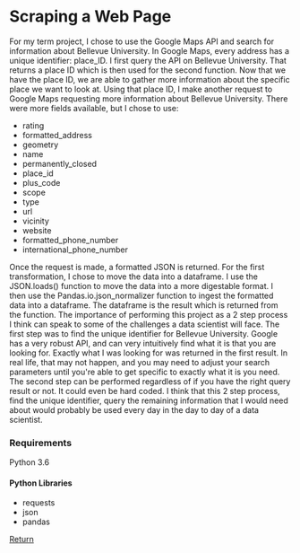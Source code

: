 # Scraping a Web Page

For my term project, I chose to use the Google Maps API and search for information about Bellevue University. In Google Maps, every address has a unique identifier: place_ID. I first query the API on Bellevue University. That returns a place ID which is then used for the second function. Now that we have the place ID, we are able to gather more information about the specific place we want to look at. Using that place ID, I make another request to Google Maps requesting more information about Bellevue University. There were more fields available, but I chose to use:

* rating
* formatted_address
* geometry
* name
* permanently_closed
* place_id
* plus_code
* scope
* type
* url
* vicinity
* website
* formatted_phone_number
* international_phone_number

Once the request is made, a formatted JSON is returned. For the first transformation, I chose to move the data into a dataframe. I use the JSON.loads() function to move the data into a more digestable format. I then use the Pandas.io.json_normalizer function to ingest the formatted data into a dataframe. The dataframe is the result which is returned from the function. The importance of performing this project as a 2 step process I think can speak to some of the challenges a data scientist will face. The first step was to find the unique identifier for Bellevue University. Google has a very robust API, and can very intuitively find what it is that you are looking for. Exactly what I was looking for was returned in the first result. In real life, that may not happen, and you may need to adjust your search parameters until you're able to get specific to exactly what it is you need. The second step can be performed regardless of if you have the right query result or not. It could even be hard coded. I think that this 2 step process, find the unique identifier, query the remaining information that I would need about would probably be used every day in the day to day of a data scientist.

### Requirements

Python 3.6 

#### Python Libraries
* requests
* json
* pandas

[Return](https://danjsiegel.github.io/Portfolio/)